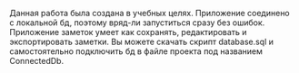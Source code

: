 Данная работа была создана в учебных целях. Приложение соединено с локальной бд, поэтому вряд-ли запуститься сразу без ошибок. Приложение заметок умеет как сохранять, редактировать и экспортировать заметки. Вы можете скачать скрипт database.sql и самостоятельно подключить бд в файле проекта под названием ConnectedDb.
